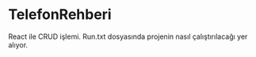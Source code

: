 # TelefonRehberi
React ile CRUD işlemi.
Run.txt dosyasında projenin nasıl çalıştırılacağı yer alıyor.
